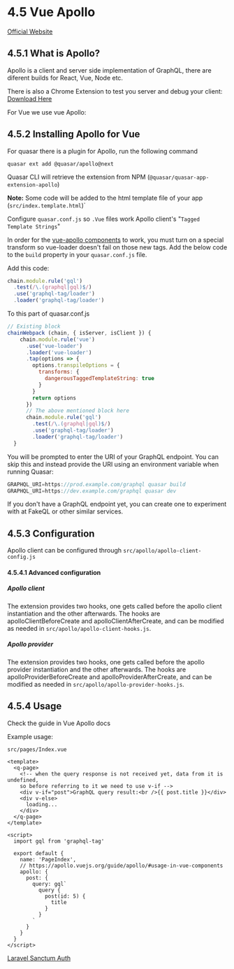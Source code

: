 # 4.5 Vue Apollo

[Official Website](https://www.apollographql.com/)

## 4.5.1 What is Apollo?

Apollo is a client and server side implementation of GraphQL, there are diferent builds for React, Vue, Node etc.

There is also a Chrome Extension to test you server and debug your client: [Download Here](https://chrome.google.com/webstore/detail/apollo-client-devtools/jdkknkkbebbapilgoeccciglkfbmbnfm?utm_source=chrome-ntp-icon)


For Vue we use vue Apollo:

## 4.5.2 Installing Apollo for Vue

For quasar there is a plugin for Apollo, run the following command

```shell
quasar ext add @quasar/apollo@next
```

Quasar CLI will retrieve the extension from NPM (`@quasar/quasar-app-extension-apollo`)

**Note:** Some code will be added to the html template file of your app (`src/index.template.html`)`

Configure `quasar.conf.js` so `.Vue` files work Apollo client's "`Tagged Template Strings`"

In order for the [vue-apollo components](https://apollo.vuejs.org/guide/components/) to work, you must turn on a special transform so vue-loader doesn't fail on those new tags. Add the below code to the `build` property in your `quasar.conf.js` file.

Add this code:

```js
chain.module.rule('gql')
  .test(/\.(graphql|gql)$/)
  .use('graphql-tag/loader')
  .loader('graphql-tag/loader')
```

To this part of quasar.conf.js

```js
// Existing block
chainWebpack (chain, { isServer, isClient }) {
    chain.module.rule('vue')
      .use('vue-loader')
      .loader('vue-loader')
      .tap(options => {
        options.transpileOptions = {
          transforms: {
            dangerousTaggedTemplateString: true
          }
        }
        return options
      })
      // The above mentioned block here
      chain.module.rule('gql')
        .test(/\.(graphql|gql)$/)
        .use('graphql-tag/loader')
        .loader('graphql-tag/loader')
  }
```

You will be prompted to enter the URI of your GraphQL endpoint. You can skip this and instead provide the URI using an environment variable when running Quasar:

```js
GRAPHQL_URI=https://prod.example.com/graphql quasar build
GRAPHQL_URI=https://dev.example.com/graphql quasar dev
```

If you don't have a GraphQL endpoint yet, you can create one to experiment with at FakeQL or other similar services.

## 4.5.3 Configuration

Apollo client can be configured through `src/apollo/apollo-client-config.js`

#### 4.5.4.1 Advanced configuration

##### Apollo client

The extension provides two hooks, one gets called before the apollo client instantiation and the other afterwards. The hooks are apolloClientBeforeCreate and apolloClientAfterCreate, and can be modified as needed in `src/apollo/apollo-client-hooks.js`.

##### Apollo provider
The extension provides two hooks, one gets called before the apollo provider instantiation and the other afterwards. The hooks are apolloProviderBeforeCreate and apolloProviderAfterCreate, and can be modified as needed in `src/apollo/apollo-provider-hooks.js`.

## 4.5.4 Usage
Check the guide in Vue Apollo docs

Example usage:

`src/pages/Index.vue`

```vue
<template>
  <q-page>
    <!-- when the query response is not received yet, data from it is undefined,
    so before referring to it we need to use v-if -->
    <div v-if="post">GraphQL query result:<br />{{ post.title }}</div>
    <div v-else>
      loading...
    </div>
  </q-page>
</template>

<script>
  import gql from 'graphql-tag'

  export default {
    name: 'PageIndex',
    // https://apollo.vuejs.org/guide/apollo/#usage-in-vue-components
    apollo: {
      post: {
        query: gql`
          query {
            post(id: 5) {
              title
            }
          }
        `
      }
    }
  }
</script>
```
[Laravel Sanctum Auth](https://afaz.tech/2021/01/12/authenticating-vue-apollo-graphql-with-laravel-sanctum/)

